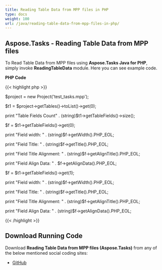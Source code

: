```yaml
---
title: Reading Table Data from MPP files in PHP
type: docs
weight: 100
url: /java/reading-table-data-from-mpp-files-in-php/
---
```


## **Aspose.Tasks - Reading Table Data from MPP files**
To Read Table Data from MPP files using **Aspose.Tasks Java for PHP**, simply invoke **ReadingTableData** module. Here you can see example code.

**PHP Code**

{{< highlight php >}}



$project = new Project('test_tasks.mpp');

$t1 = $project->getTables()->toList()->get(0);

print "Table Fields Count" . (string)$t1->getTableFields()->size();

$f = $t1->getTableFields()->get(0);

print "Field width: " . (string)$f->getWidth().PHP_EOL;

print "Field Title: " . (string)$f->getTitle().PHP_EOL;

print "Field Title Alignment: " . (string)$f->getAlignTitle().PHP_EOL;

print "Field Align Data: " . $f->getAlignData().PHP_EOL;

$f = $t1->getTableFields()->get(1);

print "Field width: " . (string)$f->getWidth().PHP_EOL;

print "Field Title: " . (string)$f->getTitle().PHP_EOL;

print "Field Title Alignment: " . (string)$f->getAlignTitle().PHP_EOL;

print "Field Align Data: " . (string)$f->getAlignData().PHP_EOL;

{{< /highlight >}}
## **Download Running Code**
Download **Reading Table Data from MPP files (Aspose.Tasks)** from any of the below mentioned social coding sites:

- [GitHub](https://github.com/aspose-tasks/Aspose.Tasks-for-Java/blob/master/Plugins/Aspose_Tasks_Java_for_PHP/src/aspose/tasks/WorkingWithProjects/ReadingTableData.php)
